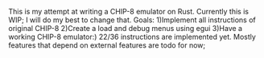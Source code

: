 This is my attempt at writing a CHIP-8 emulator on Rust. Currently this is WIP; I will do my best to change that. Goals:
1)Implement all instructions of original CHIP-8
2)Create a load and debug menus using egui
3)Have a working CHIP-8 emulator:)
22/36 instructions are implemented yet. Mostly features that depend on external features are todo for now;
